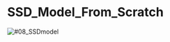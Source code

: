 # SSD_Model_From_Scratch
![#08_SSDmodel](https://user-images.githubusercontent.com/95958989/223018944-5440a334-333b-40dd-9d3b-90291d2083b1.png)
